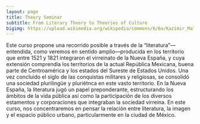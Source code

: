 ```yaml
---
layout: page
title: Theory Seminar
subtitle: From Literary Theory to Theories of Culture
bigimg: https://upload.wikimedia.org/wikipedia/commons/6/6a/Kazimir_Malevich_-_Suprematism_-_Google_Art_Project.jpg
---
```


Este curso propone una recorrido posible a través
de la “literatura”—entendida, como veremos en
sentido amplio—producida en los territorio que
entre 1521 y 1821 integraron el virreinato de la
Nueva España, y cuya extensión comprendía los
territorios de la actual República Mexicana, buena
parte de Centroamérica y los estados del Sureste
de Estados Unidos. Una vez concluido el siglo de las conquistas militares y religiosas, se consolidó una sociedad plurilingüe y pluriétnca en este vasto territorio. En la Nueva España, la literatura jugó un papel preponderante, estructurando los ámbitos de la vida pública así como la participación de los diversos estamentos y corporaciones que integraban la sociedad virreina.
En este curso, nos concentraremos en pensar la relación entre literatura, la imagen y el espacio público urbano, particularmente en la ciudad de México.
